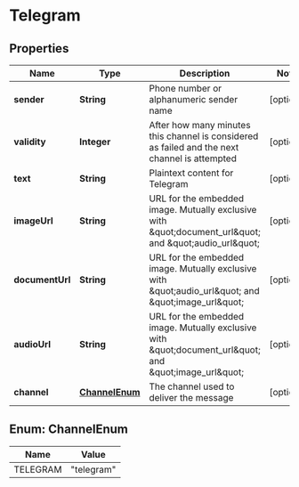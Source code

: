 
# Telegram

## Properties
Name | Type | Description | Notes
------------ | ------------- | ------------- | -------------
**sender** | **String** | Phone number or alphanumeric sender name |  [optional]
**validity** | **Integer** | After how many minutes this channel is considered as failed and the next channel is attempted |  [optional]
**text** | **String** | Plaintext content for Telegram |  [optional]
**imageUrl** | **String** | URL for the embedded image. Mutually exclusive with \&quot;document_url\&quot; and \&quot;audio_url\&quot; |  [optional]
**documentUrl** | **String** | URL for the embedded image. Mutually exclusive with \&quot;audio_url\&quot; and \&quot;image_url\&quot; |  [optional]
**audioUrl** | **String** | URL for the embedded image. Mutually exclusive with \&quot;document_url\&quot; and \&quot;image_url\&quot; |  [optional]
**channel** | [**ChannelEnum**](#ChannelEnum) | The channel used to deliver the message |  [optional]


<a name="ChannelEnum"></a>
## Enum: ChannelEnum
Name | Value
---- | -----
TELEGRAM | &quot;telegram&quot;



